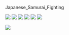 Japanese_Samurai_Fighting


![](https://pbs.twimg.com/media/FctnJRKWAAETMNs?format=jpg&name=large)
![](https://pbs.twimg.com/media/Fctmx70WYAERoTF?format=jpg&name=large)
![](https://pbs.twimg.com/media/FctjecwWQAAHCYk?format=jpg&name=large)
![](https://pbs.twimg.com/media/FctgPJrXEAIqfrC?format=jpg&name=large)
![](https://pbs.twimg.com/media/Fcq6yUiXkAAQSdP?format=jpg&name=large)
![](https://pbs.twimg.com/media/Fcq6wRIX0AAM_Yx?format=png&name=large)

![]( https://pbs.twimg.com/media/FcWdNKiWAAA0YKJ?format=png&name=medium  )

